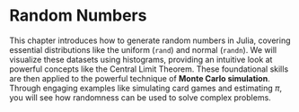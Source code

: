 # Random Numbers

This chapter introduces how to generate random numbers in Julia, covering essential distributions like the uniform (`rand`) and normal (`randn`). We will visualize these datasets using histograms, providing an intuitive look at powerful concepts like the Central Limit Theorem. These foundational skills are then applied to the powerful technique of **Monte Carlo simulation**. Through engaging examples like simulating card games and estimating $\pi$, you will see how randomness can be used to solve complex problems.
